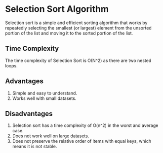 # Selection Sort Algorithm

Selection sort is a simple and efficient sorting algorithm that works by repeatedly selecting the smallest (or largest) element from the unsorted portion of the list and moving it to the sorted portion of the list.

## Time Complexity
The time complexity of Selection Sort is O(N^2) as there are two nested loops.

## Advantages
1. Simple and easy to understand.
2. Works well with small datasets.

## Disadvantages
1. Selection sort has a time complexity of O(n^2) in the worst and average case.
2. Does not work well on large datasets.
3. Does not preserve the relative order of items with equal keys, which means it is not stable.


